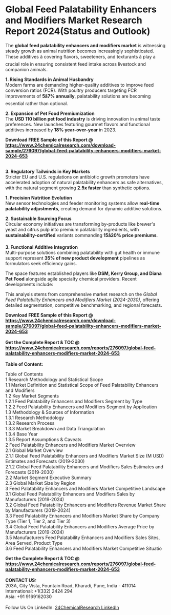 <h1>Global Feed Palatability Enhancers and Modifiers Market Research Report 2024(Status and Outlook)</h1><p>The <strong>global feed palatability enhancers and modifiers market</strong> is witnessing steady growth as animal nutrition becomes increasingly sophisticated. These additives â covering flavors, sweeteners, and texturants â play a crucial role in ensuring consistent feed intake across livestock and companion animals.</p><p><strong>1. Rising Standards in Animal Husbandry</strong><br>
Modern farms are demanding higher-quality additives to improve feed conversion ratios (FCR). With poultry producers targeting FCR improvements of <strong>5â7% annually</strong>, palatability solutions are becoming essential rather than optional.</p><p><strong>2. Expansion of Pet Food Premiumization</strong><br>
The <strong>USD 110 billion pet food industry</strong> is driving innovation in animal taste preferences. New launches featuring gourmet flavors and functional additives increased by <strong>18% year-over-year</strong> in 2023.</p><div><b>Download FREE Sample of this Report @ 
            <a href="https://www.24chemicalresearch.com/download-sample/276097/global-feed-palatability-enhancers-modifiers-market-2024-653">
            https://www.24chemicalresearch.com/download-sample/276097/global-feed-palatability-enhancers-modifiers-market-2024-653</a></b></div><br><p><strong>3. Regulatory Tailwinds in Key Markets</strong><br>
Stricter EU and U.S. regulations on antibiotic growth promoters have accelerated adoption of natural palatability enhancers as safe alternatives, with the natural segment growing <strong>2.5x faster</strong> than synthetic options.</p><p><strong>1. Precision Nutrition Evolution</strong><br>
New sensor technologies and feeder monitoring systems allow <strong>real-time palatability adjustments</strong>, creating demand for dynamic additive solutions.</p><p><strong>2. Sustainable Sourcing Focus</strong><br>
Circular economy initiatives are transforming by-products like brewer's yeast and citrus pulp into premium palatability ingredients, with <strong>sustainability-certified</strong> variants commanding <strong>15â20% price premiums</strong>.</p><p><strong>3. Functional Additive Integration</strong><br>
Multi-purpose solutions combining palatability with gut health or immune support represent <strong>35% of new product development</strong> pipelines as formulators seek efficiency gains.</p><p>The space features established players like <strong>DSM, Kerry Group, and Diana Pet Food</strong> alongside agile specialty chemical providers. Recent developments include:</p><p>This analysis stems from comprehensive market research on the <em>Global Feed Palatability Enhancers and Modifiers Market (2024-2030)</em>, offering detailed segmentation, competitive benchmarking, and regional forecasts.</p><div><b>Download FREE Sample of this Report @ 
            <a href="https://www.24chemicalresearch.com/download-sample/276097/global-feed-palatability-enhancers-modifiers-market-2024-653">
            https://www.24chemicalresearch.com/download-sample/276097/global-feed-palatability-enhancers-modifiers-market-2024-653</a></b></div><br><div><b>Get the Complete Report & TOC @ 
            <a href="https://www.24chemicalresearch.com/reports/276097/global-feed-palatability-enhancers-modifiers-market-2024-653">
            https://www.24chemicalresearch.com/reports/276097/global-feed-palatability-enhancers-modifiers-market-2024-653</a></b></div><br>
            <b>Table of Content:</b><p>Table of Contents<br />
1 Research Methodology and Statistical Scope<br />
1.1 Market Definition and Statistical Scope of Feed Palatability Enhancers and Modifiers<br />
1.2 Key Market Segments<br />
1.2.1 Feed Palatability Enhancers and Modifiers Segment by Type<br />
1.2.2 Feed Palatability Enhancers and Modifiers Segment by Application<br />
1.3 Methodology & Sources of Information<br />
1.3.1 Research Methodology<br />
1.3.2 Research Process<br />
1.3.3 Market Breakdown and Data Triangulation<br />
1.3.4 Base Year<br />
1.3.5 Report Assumptions & Caveats<br />
2 Feed Palatability Enhancers and Modifiers Market Overview<br />
2.1 Global Market Overview<br />
2.1.1 Global Feed Palatability Enhancers and Modifiers Market Size (M USD) Estimates and Forecasts (2019-2030)<br />
2.1.2 Global Feed Palatability Enhancers and Modifiers Sales Estimates and Forecasts (2019-2030)<br />
2.2 Market Segment Executive Summary<br />
2.3 Global Market Size by Region<br />
3 Feed Palatability Enhancers and Modifiers Market Competitive Landscape<br />
3.1 Global Feed Palatability Enhancers and Modifiers Sales by Manufacturers (2019-2024)<br />
3.2 Global Feed Palatability Enhancers and Modifiers Revenue Market Share by Manufacturers (2019-2024)<br />
3.3 Feed Palatability Enhancers and Modifiers Market Share by Company Type (Tier 1, Tier 2, and Tier 3)<br />
3.4 Global Feed Palatability Enhancers and Modifiers Average Price by Manufacturers (2019-2024)<br />
3.5 Manufacturers Feed Palatability Enhancers and Modifiers Sales Sites, Area Served, Product Type<br />
3.6 Feed Palatability Enhancers and Modifiers Market Competitive Situatio</p><div><b>Get the Complete Report & TOC @ 
            <a href="https://www.24chemicalresearch.com/reports/276097/global-feed-palatability-enhancers-modifiers-market-2024-653">
            https://www.24chemicalresearch.com/reports/276097/global-feed-palatability-enhancers-modifiers-market-2024-653</a></b></div><br><b>CONTACT US:</b><br>
            203A, City Vista, Fountain Road, Kharadi, Pune, India - 411014<br>
            International: +1(332) 2424 294<br>
            Asia: +91 9169162030 <br><br>
            Follow Us On LinkedIn: <a href="https://www.linkedin.com/company/24chemicalresearch/">24ChemicalResearch LinkedIn</a>